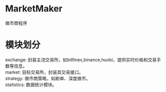 # MarketMaker
做市商程序

# 模块划分     
exchange: 封装主流交易所，如bitfinex,binance,huobi，提供实时价格和交易手数等信息。   
market: 目标交易所，封装其交易接口。   
strategy: 做市商策略，如刷单、深度做市。   
statistics: 数据统计模块。   
